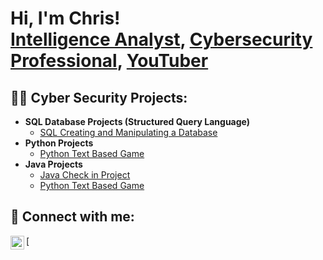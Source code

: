 <h1>Hi, I'm Chris! <br/><a href="(https://github.com/ChrisBurkett/ChrisBurkett/)"></a><a href="https://www.youtube.com/watch?v=CJQcGA8RHTU">Intelligence Analyst</a>, <a href="https://www.linkedin.com/in/christopher-burkett/">Cybersecurity Professional</a>, <a href="https://www.youtube.com/@ITBurke">YouTuber</a></h1>

<h2>👨‍💻 Cyber Security Projects:</h2>

- <b>SQL Database Projects (Structured Query Language)</b>
  - [SQL Creating and Manipulating a Database](https://github.com/ChrisBurkett/SQL)
- <b>Python Projects</b>
  - [Python Text Based Game](https://github.com/ChrisBurkett/Python/tree/main)
- <b>Java Projects</b>
  - [Java Check in Project](https://github.com/ChrisBurkett/Java)
  - [Python Text Based Game](https://github.com/ChrisBurkett/Java_Paint)

<h2> 🤳 Connect with me:</h2>


[<img align="left" alt="JoshMadakor | LinkedIn" width="22px" src="https://cdn.jsdelivr.net/npm/simple-icons@v3/icons/linkedin.svg" />][linkedin]
[


[linkedin]: https://www.linkedin.com/in/christopher-burkett/

<!--
- 🔭 I’m currently working on ...
- 🌱 I’m currently learning ...
- 👯 I’m looking to collaborate on ...
- 🤔 I’m looking for help with ...
- 💬 Ask me about ...
- 📫 How to reach me: ...
- 😄 Pronouns: ...
- ⚡ Fun fact: ...
-->

